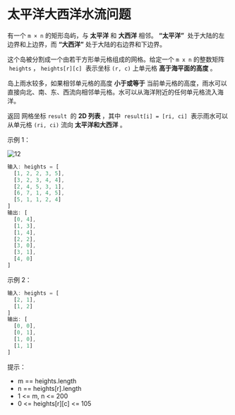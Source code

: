 # 太平洋大西洋水流问题

有一个 `m × n` 的矩形岛屿，与 **太平洋** 和 **大西洋** 相邻。 **“太平洋”**  处于大陆的左边界和上边界，而 **“大西洋”** 处于大陆的右边界和下边界。

这个岛被分割成一个由若干方形单元格组成的网格。给定一个 `m x n` 的整数矩阵  `heights` ， `heights[r][c]`  表示坐标 `(r, c)` 上单元格 **高于海平面的高度** 。

岛上雨水较多，如果相邻单元格的高度 **小于或等于** 当前单元格的高度，雨水可以直接向北、南、东、西流向相邻单元格。水可以从海洋附近的任何单元格流入海洋。

返回 网格坐标 `result`  的 **2D 列表** ，其中  `result[i] = [ri, ci]`  表示雨水可以从单元格 `(ri, ci)` 流向 **太平洋和大西洋** 。

示例 1：

![12](https://assets.leetcode.com/uploads/2021/06/08/waterflow-grid.jpg)

```ts
输入: heights = [
  [1, 2, 2, 3, 5],
  [3, 2, 3, 4, 4],
  [2, 4, 5, 3, 1],
  [6, 7, 1, 4, 5],
  [5, 1, 1, 2, 4]
]
输出: [
  [0, 4],
  [1, 3],
  [1, 4],
  [2, 2],
  [3, 0],
  [3, 1],
  [4, 0]
]
```

示例 2：

```ts
输入: heights = [
  [2, 1],
  [1, 2]
]
输出: [
  [0, 0],
  [0, 1],
  [1, 0],
  [1, 1]
]
```

提示：

- m == heights.length
- n == heights[r].length
- 1 <= m, n <= 200
- 0 <= heights[r][c] <= 105

